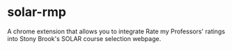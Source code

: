 # solar-rmp
A chrome extension that allows you to integrate Rate my Professors' ratings into Stony Brook's SOLAR course selection webpage.
